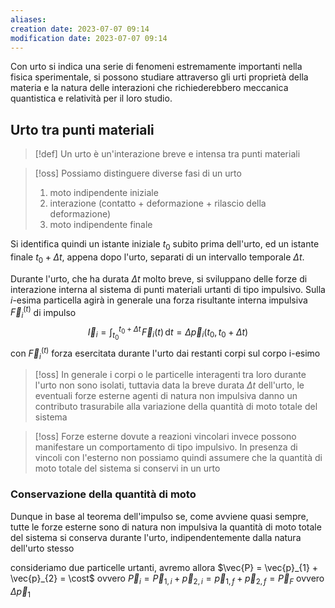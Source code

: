 ```yaml
---
aliases: 
creation date: 2023-07-07 09:14
modification date: 2023-07-07 09:14
---
```

Con urto si indica una serie di fenomeni estremamente importanti nella fisica sperimentale, si possono studiare attraverso gli urti proprietà della materia e la natura delle interazioni che richiederebbero meccanica quantistica e relatività per il loro studio.

## Urto tra punti materiali

>[!def]
>Un urto è un'interazione breve e intensa tra punti materiali


>[!oss]
>Possiamo distinguere diverse fasi di un urto
>1. moto indipendente iniziale
>2. interazione (contatto + deformazione + rilascio della deformazione)
>3. moto indipendente finale

Si identifica quindi un istante iniziale $t_{0}$ subito prima dell'urto, ed un istante finale $t_{0} + \Delta t$, appena dopo l'urto, separati di un intervallo temporale $\Delta t$.

Durante l'urto, che ha durata $\Delta t$ molto breve, si sviluppano delle forze di interazione interna al sistema di punti materiali urtanti di tipo impulsivo.
Sulla $i$-esima particella agirà in generale una forza risultante interna impulsiva $\vec{F}_{i}^{(t)}$ di impulso
$$ \vec{I}_{i} = \int _{t_{0}}^{t_{0} + \Delta t} \! \vec{F}_{i}(t) \, \mathrm{d}t = \Delta \vec{p}_{i}(t_{0},t_{0} + \Delta t)  $$
con $\vec{F}_{i}^{(t)}$ forza esercitata durante l'urto dai restanti corpi sul corpo i-esimo

>[!oss]
>In generale i corpi o le particelle interagenti tra loro durante l'urto non sono isolati, tuttavia data la breve durata $\Delta t$ dell'urto, le eventuali forze esterne agenti di natura non impulsiva danno un contributo trasurabile alla variazione della quantità di moto totale del sistema


>[!oss]
>Forze esterne dovute a reazioni vincolari invece possono manifestare un comportamento di tipo impulsivo. In presenza di vincoli con l'esterno non possiamo quindi assumere che la quantità di moto totale del sistema si conservi in un urto

### Conservazione della quantità di moto
Dunque in base al teorema dell'impulso se, come avviene quasi sempre, tutte le forze esterne sono di natura non impulsiva la quantità di moto totale del sistema si conserva durante l'urto, indipendentemente dalla natura dell'urto stesso

consideriamo due particelle urtanti, avremo allora
$\vec{P} = \vec{p}_{1} + \vec{p}_{2} = \cost$ ovvero
$\vec{P}_{i} = \vec{P}_{1,i} + \vec{p}_{2,i} = \vec{p}_{1,f} + \vec{p}_{2,f} = \vec{P}_{F}$ ovvero
$\Delta \vec{p}_{1}$